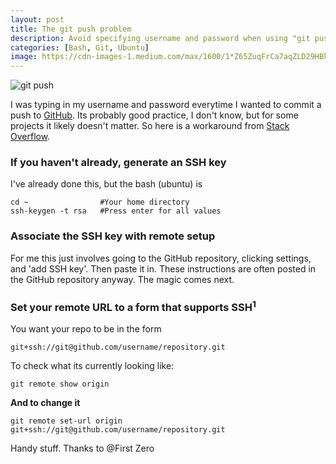```yaml
---
layout: post
title: The git push problem
description: Avoid specifying username and password when using "git push"
categories: [Bash, Git, Ubuntu]
image: https://cdn-images-1.medium.com/max/1600/1*Z65ZuqFrCa7aqZLD29HBkg.png
---
```


![git push](https://cdn-images-1.medium.com/max/1600/1*Z65ZuqFrCa7aqZLD29HBkg.png)

I was typing in my username and password everytime I wanted to commit a push to [GitHub](https://github.com/). Its probably good practice, I don't know, but for some projects it likely doesn't matter. So here is a workaround from [Stack Overflow](https://stackoverflow.com/questions/8588768/how-do-i-avoid-the-specification-of-the-username-and-password-at-every-git-push).

### If you haven't already, generate an SSH key

I've already done this, but the bash (ubuntu) is

~~~
cd ~                #Your home directory
ssh-keygen -t rsa   #Press enter for all values
~~~

### Associate the SSH key with remote setup

For me this just involves going to the GitHub repository, clicking settings, and 'add SSH key'. Then paste it in. 
These instructions are often posted in the GitHub repository anyway. 
The magic comes next.

### Set your remote URL to a form that supports SSH<sup>1</sup>

You want your repo to be in the form

~~~
git+ssh://git@github.com/username/repository.git
~~~

To check what its currently looking like:
~~~
git remote show origin
~~~

**And to change it**
~~~
git remote set-url origin git+ssh://git@github.com/username/repository.git
~~~

Handy stuff. Thanks to @First Zero

